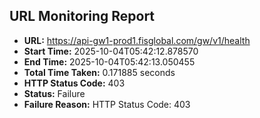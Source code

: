 ## URL Monitoring Report

- **URL:** https://api-gw1-prod1.fisglobal.com/gw/v1/health
- **Start Time:** 2025-10-04T05:42:12.878570
- **End Time:** 2025-10-04T05:42:13.050455
- **Total Time Taken:** 0.171885 seconds
- **HTTP Status Code:** 403
- **Status:** Failure
- **Failure Reason:** HTTP Status Code: 403
